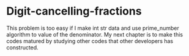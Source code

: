 # Digit-cancelling-fractions
This problem is too easy if I make int str data and use prime_number algorithm to value of the denominator. My next chapter is to make this codes matured by studying other codes that other developers has constructed.
